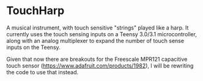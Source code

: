 TouchHarp
=========

A musical instrument, with touch sensitive "strings" played like a harp.
It currently uses the touch sensing inputs on a Teensy 3.0/3.1
microcontroller, along with an analog multiplexer to expand the number
of touch sense inputs on the Teensy.

Given that now there are breakouts for the Freescale MPR121 capacitive
touch sensor (https://www.adafruit.com/products/1982), I will be
rewriting the code to use that instead.
